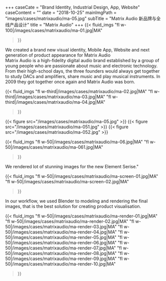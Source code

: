 +++
caseCate = "Brand Identity, Industrial Design, App, Website"
caseContent = ""
date = "2018-10-25"
mainImgPath = "images/cases/matrixaudio/ma-05.jpg"
subTitle = "Matrix Audio 新品牌与全线产品设计"
title = "Matrix Audio"
+++
{{< fluid_imgs
"fl w-100|/images/cases/matrixaudio/ma-01.jpg|MA"
>}}

<div class="center w-70 tc pt6 f2 fw7">We created a brand new visual identity, Mobile App, Website and next generation of product appearance for Matrix Audio</div>

<div class="center w-70 tc pb6 pt4 f4">Matrix Audio is a high-fidelity digital audio brand established by a group of young people who are passionate about music and electronic technology. From their high-school days, the three founders would always get together to study DACs and amplifiers, share music and play musical instruments. In 2009 they got together once again and Matrix Audio was born.</div>

{{< fluid_imgs
"fl w-third|/images/cases/matrixaudio/ma-02.jpg|MA"
"fl w-third|/images/cases/matrixaudio/ma-03.jpg|MA"
"fl w-third|/images/cases/matrixaudio/ma-04.jpg|MA"
>}}

{{< figure src="/images/cases/matrixaudio/ma-05.jpg" >}}
{{< figure src="/images/cases/matrixaudio/ma-051.jpg" >}}
{{< figure src="/images/cases/matrixaudio/ma-052.jpg" >}}

{{< fluid_imgs
"fl w-50|/images/cases/matrixaudio/ma-06.jpg|MA"
"fl w-50|/images/cases/matrixaudio/ma-061.jpg|MA"
>}}

<div class="center w-60 tc pt6 pb6 f2 fw7">We rendered lot of stunning images for the new Element Serise."</div>

{{< fluid_imgs
"fl w-50|/images/cases/matrixaudio/ma-screen-01.jpg|MA"
"fl w-50|/images/cases/matrixaudio/ma-screen-02.jpg|MA"
>}}
<div class="center w-70 tc pb6 pt4 f4 i">In our workflow, we used Blender to modeling and rendering the final images, that is the best solution for creating product visualisation. </div>

{{< fluid_imgs
"fl w-50|/images/cases/matrixaudio/ma-render-01.jpg|MA"
"fl w-50|/images/cases/matrixaudio/ma-render-02.jpg|MA"
"fl w-50|/images/cases/matrixaudio/ma-render-03.jpg|MA"
"fl w-50|/images/cases/matrixaudio/ma-render-04.jpg|MA"
"fl w-50|/images/cases/matrixaudio/ma-render-05.jpg|MA"
"fl w-50|/images/cases/matrixaudio/ma-render-06.jpg|MA"
"fl w-50|/images/cases/matrixaudio/ma-render-07.jpg|MA"
"fl w-50|/images/cases/matrixaudio/ma-render-08.jpg|MA"
"fl w-50|/images/cases/matrixaudio/ma-render-09.jpg|MA"
"fl w-50|/images/cases/matrixaudio/ma-render-10.jpg|MA"
>}}